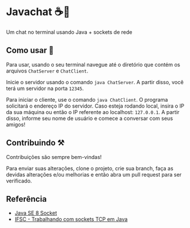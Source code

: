 
# Javachat ☕️💬

Um chat no terminal usando Java + sockets de rede


## Como usar 🤔

Para usar, usando o seu terminal navegue até o diretório que contém os arquivos `ChatServer` e `ChatClient`.

Inicie o servidor usando o comando `java ChatServer`. A partir disso, você terá um servidor na porta `12345`.

Para iniciar o cliente, use o comando `java ChatClient`. O programa solicitará o endereço IP do servidor. Caso esteja rodando local, insira o IP da sua máquina ou então o IP referente ao localhost: `127.0.0.1`. A partir disso, informe seu nome de usuário e comece a conversar com seus amigos!


## Contribuindo ⚒️

Contribuições são sempre bem-vindas!

Para enviar suas alterações, clone o projeto, crie sua branch, faça as devidas alterações e/ou melhorias e então abra um pull request para ser verificado. 
## Referência

 - [Java SE 8 Socket](https://docs.oracle.com/javase/8/docs/api/java/net/Socket.html)
 - [IFSC - Trabalhando com sockets TCP em Java](https://wiki.sj.ifsc.edu.br/index.php/Trabalhando_com_sockets_TCP_em_Java)

